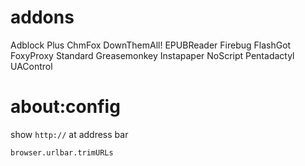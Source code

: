 # addons
Adblock Plus
ChmFox
DownThemAll!
EPUBReader
Firebug
FlashGot
FoxyProxy Standard
Greasemonkey
Instapaper
NoScript
Pentadactyl
UAControl


# about:config

show `http://` at address bar

    browser.urlbar.trimURLs

